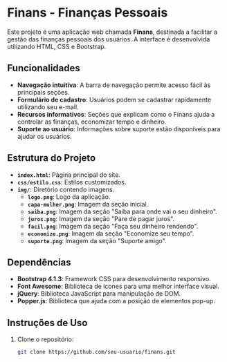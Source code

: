 # Finans - Finanças Pessoais

Este projeto é uma aplicação web chamada **Finans**, destinada a facilitar a gestão das finanças pessoais dos usuários. A interface é desenvolvida utilizando HTML, CSS e Bootstrap.

## Funcionalidades

- **Navegação intuitiva**: A barra de navegação permite acesso fácil às principais seções.
- **Formulário de cadastro**: Usuários podem se cadastrar rapidamente utilizando seu e-mail.
- **Recursos informativos**: Seções que explicam como o Finans ajuda a controlar as finanças, economizar tempo e dinheiro.
- **Suporte ao usuário**: Informações sobre suporte estão disponíveis para ajudar os usuários.


## Estrutura do Projeto

- **`index.html`**: Página principal do site.
- **`css/estilo.css`**: Estilos customizados.
- **`img/`**: Diretório contendo imagens.
  - **`logo.png`**: Logo da aplicação.
  - **`capa-mulher.png`**: Imagem da seção inicial.
  - **`saiba.png`**: Imagem da seção "Saiba para onde vai o seu dinheiro".
  - **`juros.png`**: Imagem da seção "Pare de pagar juros".
  - **`facil.png`**: Imagem da seção "Faça seu dinheiro rendendo".
  - **`economize.png`**: Imagem da seção "Economize seu tempo".
  - **`suporte.png`**: Imagem da seção "Suporte amigo".

## Dependências

- **Bootstrap 4.1.3**: Framework CSS para desenvolvimento responsivo.
- **Font Awesome**: Biblioteca de ícones para uma melhor interface visual.
- **jQuery**: Biblioteca JavaScript para manipulação de DOM.
- **Popper.js**: Biblioteca que ajuda com a posição de elementos pop-up.

## Instruções de Uso

1. Clone o repositório:
   ```bash
   git clone https://github.com/seu-usuario/finans.git
   ```
